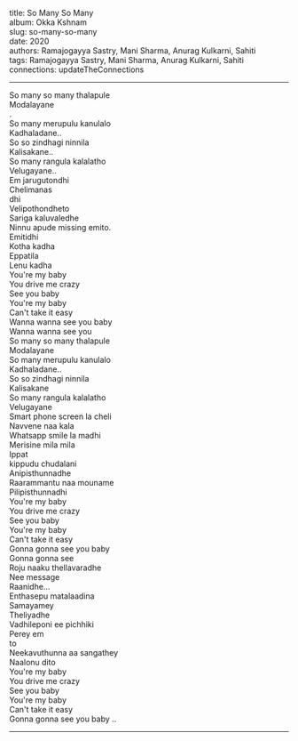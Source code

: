 title: So Many So Many  
album: Okka Kshnam  
slug: so-many-so-many  
date: 2020  
authors: Ramajogayya Sastry, Mani Sharma, Anurag Kulkarni, Sahiti  
tags: Ramajogayya Sastry, Mani Sharma, Anurag Kulkarni, Sahiti  
connections: updateTheConnections  

------------

So many so many thalapule  
Modalayane  
.  
So many merupulu kanulalo  
Kadhaladane..  
So so zindhagi ninnila  
Kalisakane..  
So many rangula kalalatho  
Velugayane..  
Em jarugutondhi  
Chelimanas  
dhi  
Velipothondheto  
Sariga kaluvaledhe  
Ninnu apude missing emito.  
Emitidhi  
Kotha kadha  
Eppatila  
Lenu kadha  
You're my baby  
You drive me crazy  
See you baby  
You're my baby  
Can't take it easy  
Wanna wanna see you baby  
Wanna wanna see you  
So many so many thalapule  
Modalayane  
So many merupulu kanulalo  
Kadhaladane..  
So so zindhagi ninnila  
Kalisakane  
So many rangula kalalatho  
Velugayane  
Smart phone screen la cheli  
Navvene naa kala  
Whatsapp smile la madhi  
Merisine mila mila  
Ippat  
kippudu chudalani  
Anipisthunnadhe  
Raarammantu naa mouname  
Pilipisthunnadhi  
You're my baby  
You drive me crazy  
See you baby  
You're my baby  
Can't take it easy  
Gonna gonna see you baby  
Gonna gonna see  
Roju naaku thellavaradhe  
Nee message  
Raanidhe...  
Enthasepu matalaadina  
Samayamey  
Theliyadhe  
Vadhileponi ee pichhiki  
Perey em  
to  
Neekavuthunna aa sangathey  
Naalonu dito  
You're my baby  
You drive me crazy  
See you baby  
You're my baby  
Can't take it easy  
Gonna gonna see you baby ..  


------------

